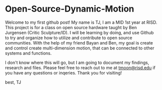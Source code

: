 # Open-Source-Dynamic-Motion
Welcome to my first github post! 
My name is TJ, I am a MID 1st year at RISD. This project is for a class on open source hardware taught by Ben Jurgensen (Critic Sculpture/ID). I will be learning by doing, and use Github to try and organize how to utilize and contribute to open source communities. With the help of my friend Bayan and Ben, my goal is create and control create multi-dimension motion, that can be connected to other systems and functions.

I don't know where this will go, but I am going to document my findings, research and files. Please feel free to reach out to me at <a href="mailto:tmoon@risd.edu">tmoon@risd.edu</a> if you have any questions or inqeries. Thank you for visiting!

best,
TJ
